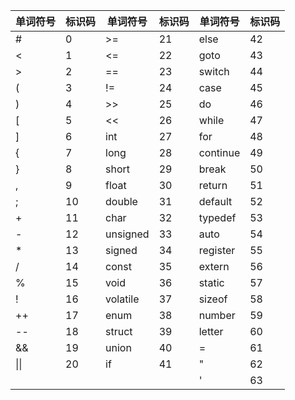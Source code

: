 | 单词符号 | 标识码 | 单词符号 | 标识码 | 单词符号 | 标识码 |
| -------- | ------ | -------- | ------ | -------- | ------ |
| #        | 0      | >=       | 21     | else     | 42     |
| <        | 1      | <=       | 22     | goto     | 43     |
| >        | 2      | ==       | 23     | switch   | 44     |
| (        | 3      | !=       | 24     | case     | 45     |
| )        | 4      | >>       | 25     | do       | 46     |
| [        | 5      | <<       | 26     | while    | 47     |
| ]        | 6      | int      | 27     | for      | 48     |
| {        | 7      | long     | 28     | continue | 49     |
| }        | 8      | short    | 29     | break    | 50     |
| ,        | 9      | float    | 30     | return   | 51     |
| ;        | 10     | double   | 31     | default  | 52     |
| +        | 11     | char     | 32     | typedef  | 53     |
| -        | 12     | unsigned | 33     | auto     | 54     |
| *        | 13     | signed   | 34     | register | 55     |
| /        | 14     | const    | 35     | extern   | 56     |
| %        | 15     | void     | 36     | static   | 57     |
| !        | 16     | volatile | 37     | sizeof   | 58     |
| ++       | 17     | enum     | 38     | number   | 59     |
| --       | 18     | struct   | 39     | letter   | 60     |
| &&       | 19     | union    | 40     | =        | 61     |
| \|\|     | 20     | if       | 41     | "        | 62     |
|          |        |          |        | '        | 63     |

